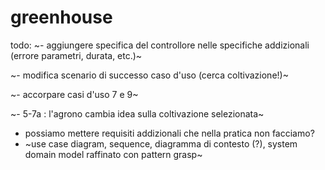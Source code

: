 # greenhouse
todo:
~- aggiungere specifica del controllore nelle specifiche addizionali (errore parametri, durata, etc.)~

~- modifica scenario di successo caso d'uso (cerca coltivazione!)~

~- accorpare casi d'uso 7 e 9~

~- 5-7a : l'agrono cambia idea sulla coltivazione selezionata~

- possiamo mettere requisiti addizionali che nella pratica non facciamo?
- ~use case diagram, sequence, diagramma di contesto (?), system domain model raffinato con pattern grasp~
